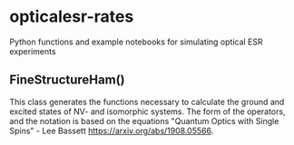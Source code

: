 # opticalesr-rates

Python functions and example notebooks for simulating optical ESR experiments

## FineStructureHam()

This class generates the functions necessary to calculate the ground and excited states of NV- and isomorphic systems. The form of the operators, and the notation is based on the equations "Quantum Optics with Single Spins" - Lee Bassett https://arxiv.org/abs/1908.05566.
